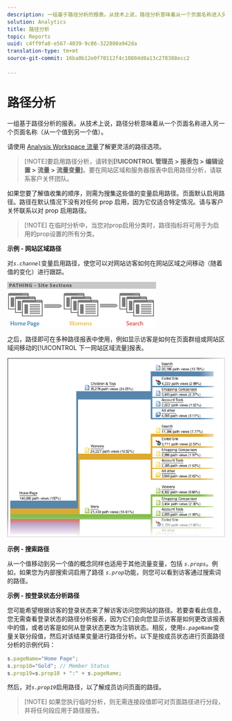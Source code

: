 ```yaml
---
description: 一组基于路径分析的报表。从技术上说，路径分析意味着从一个页面名称进入另一个页面名称（从一个值到另一个值）。
solution: Analytics
title: 路径分析
topic: Reports
uuid: c4ff9fa8-e567-4039-9c86-322800a942da
translation-type: tm+mt
source-git-commit: 16ba0b12e0f70112f4c10804d0a13c278388ecc2

---
```



# 路径分析

一组基于路径分析的报表。从技术上说，路径分析意味着从一个页面名称进入另一个页面名称（从一个值到另一个值）。

请使用 [Analysis Workspace 流量](https://marketing.adobe.com/resources/help/en_US/analytics/analysis-workspace/flow.html)了解更灵活的路径选项。

> [!NOTE]要启用路径分析，请转到&#x200B;**[!UICONTROL 管理员 &gt; 报表包 &gt; 编辑设置 &gt; 流量 &gt; 流量变量]**。要在网站区域和服务器报表中启用路径分析，请联系客户关怀团队。

如果您要了解值收集的顺序，则需为搜集这些值的变量启用路径。页面默认启用路径。路径在默认情况下没有对任何 prop 启用，因为它仅适合特定情况。请与客户关怀联系以对 prop 启用路径。

> [!NOTE] 在临时分析中，当您对prop启用分类时，路径指标将可用于为启用的prop设置的所有分类。

**示例 - 网站区域路径**

对&#x200B;*`s.channel`*&#x200B;变量启用路径，使您可以对网站访客如何在网站区域之间移动（随着值的变化）进行跟踪。

![](assets/path_sections.png)

之后，路径即可在多种路径报表中使用，例如显示访客是如何在页面群组或网站区域间移动的[!UICONTROL 下一网站区域流量]报表。

![](assets/paths_report.png)

**示例 - 搜索路径**

从一个值移动到另一个值的概念同样也适用于其他流量变量，包括 *`s.props`*。例如，如果您为内部搜索词启用了路径 *`s.prop`*&#x200B;功能，则您可以看到访客通过搜索词的路径。

**示例 - 按登录状态分析路径**

您可能希望根据访客的登录状态来了解访客访问您网站的路径。若要查看此信息，您无需查看登录状态的路径分析报表，因为它们会向您显示访客是如何更改该报表中的值，或者访客是如何从登录状态更改为注销状态。相反，使用&#x200B;*`s.pageName`*&#x200B;变量关联分段值，然后对该结果变量进行路径分析。以下是按成员状态进行页面路径分析的示例代码：

```js
s.pageName="Home Page"; 
s.prop18="Gold"; // Member Status 
s.prop19=s.prop18 + ":" + s.pageName;
```

然后，对&#x200B;*`s.prop19`*&#x200B;启用路径，以了解成员访问页面的路径。

> [!NOTE] 如果您执行临时分析，则无需连接段值即可对页面路径进行分段，并将任何段应用于路径报告。

